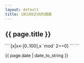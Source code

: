 ```yaml
---
layout: default
title: 1到100之间的偶数
---
```

<h2>{{ page.title }}</h2>
```
[x|x<-[0..100],x `mod` 2==0]
```
```
<p>{{ page.date | date_to_string }}</p>
